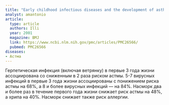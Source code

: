 ```yaml
---
title: "Early childhood infectious diseases and the development of asthma up to school age: a birth cohort study"
analyst: amantonio
article:
  type: article
  authors: Illi
  year: 2001
  magazine: BMJ
  link: https://www.ncbi.nlm.nih.gov/pmc/articles/PMC26566/
  pubmed: PMC26566
diseases:
- Астма
---
```


Герпетическая инфекция (включая ветрянку) в первые 3 года жизни ассоциирована со сниженным в 2 раза риском астмы.
5-7 вирусных инфекций в первые 3 года жизни ассоциированы с понижением риска астмы на 68%, а 8 и более вирусных инфекций — на 84%.
Насморк два и более раз в течение первого года жизни снижает риск астмы на 48%, а хрипа на 40%. Насморк снижает также риск аллергии.
